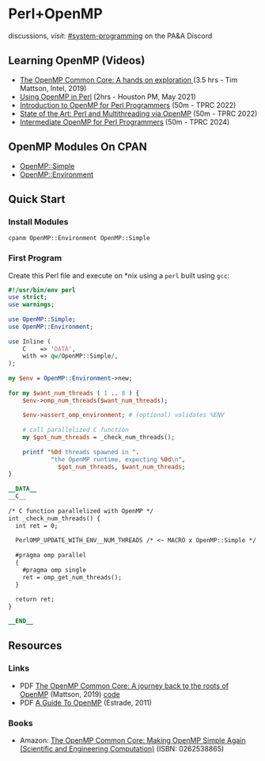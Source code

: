 # Perl+OpenMP

discussions, _visit_: [#system-programming](https://discord.gg/WKz6bGnn9B) on the PA&A Discord

## Learning OpenMP (Videos)

* [The OpenMP Common Core: A hands on exploration
](https://www.youtube.com/watch?v=T0csnAirv-U) (3.5 hrs - Tim Mattson, Intel, 2019)
* [Using OpenMP in Perl](https://www.youtube.com/watch?v=wHjmxGJd7rQ) (2hrs - Houston PM, May 2021)
* [Introduction to OpenMP for Perl Programmers](https://www.youtube.com/watch?v=4SRR2-uGg40) (50m - TPRC 2022)
* [State of the Art: Perl and Multithreading via OpenMP](https://www.youtube.com/watch?v=4SRR2-uGg40) (50m - TPRC 2022)
* [Intermediate OpenMP for Perl Programmers](https://www.youtube.com/watch?v=_pzG5DerDT0) (50m - TPRC 2024)

## OpenMP Modules On CPAN

* [OpenMP::Simple](https://metacpan.org/pod/OpenMP::Simple)
* [OpenMP::Environment](https://metacpan.org/pod/OpenMP::Environment)

## Quick Start
### Install Modules

`cpanm OpenMP::Environment OpenMP::Simple`

### First Program

Create this Perl file and execute on *nix using a `perl` built using `gcc`:

```perl
#!/usr/bin/env perl
use strict;
use warnings;
   
use OpenMP::Simple;
use OpenMP::Environment;
   
use Inline (
    C    => 'DATA',
    with => qw/OpenMP::Simple/,
);
   
my $env = OpenMP::Environment->new;
   
for my $want_num_threads ( 1 .. 8 ) {
    $env->omp_num_threads($want_num_threads);
 
    $env->assert_omp_environment; # (optional) validates %ENV
 
    # call parallelized C function
    my $got_num_threads = _check_num_threads();
 
    printf "%0d threads spawned in ".
            "the OpenMP runtime, expecting %0d\n",
              $got_num_threads, $want_num_threads;
}
   
__DATA__
__C__
 
/* C function parallelized with OpenMP */
int _check_num_threads() {
  int ret = 0;
 
  PerlOMP_UPDATE_WITH_ENV__NUM_THREADS /* <~ MACRO x OpenMP::Simple */
 
  #pragma omp parallel
  {
    #pragma omp single
    ret = omp_get_num_threads();
  }
 
  return ret;
}

__END__
```

## Resources

### Links

* PDF [The OpenMP Common Core: A journey back to the roots of OpenMP](https://www.openmp.org/wp-content/uploads/SC19-Mattson-Common-Core.pdf) (Mattson, 2019) [code](https://github.com/Perl-OpenMP/openmp-tutorial)
* PDF [A Guide To OpenMP](https://cscads.rice.edu/openmp-combined.pdf) (Estrade, 2011)

### Books

* Amazon: [The OpenMP Common Core: Making OpenMP Simple Again (Scientific and Engineering Computation)](https://www.amazon.com/OpenMP-Common-Core-Engineering-Computation/dp/0262538865) (ISBN: 0262538865)

